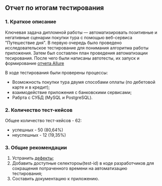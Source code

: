 ## Отчет по итогам тестирования

### 1. Краткое описание
Ключевая задача дипломной работы — автоматизировать позитивные и негативные сценарии покупки тура с помощью веб-сервиса "Путешествие дня". 
В первую очередь было проведено исследовательское тестирование для понимания алгоритма работы приложения. Затем был составлен план проведения автоматизации тесирования.
После чего были написаны автотесты, их запуск и формирование [отчета Allure]()

В ходе тестирования были проверены процессы:
* Возможность покупки тура двумя способами оплаты (по дебетовой карте и в кредит);
* взаимодействие приложения с банковскими сервисами;
* Рабрта с СУБД (MySQL и PostgreSQL).

### 2. Количество тест-кейсов
Общее количество тест-кейсов - 62:
* успешных - 50 (80,64%)
* неуспешных - 12 (19,35%)



### 3. Общие рекомендации
1. Устранить [дефекты]();
2. Добавить доступные селектороы(test-id) в коде разработчиков для сокращения потраченного времени на автоматизацию тестирования;
3. Составить документацию к приложению.
